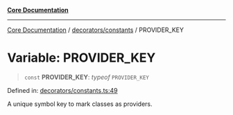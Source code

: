 [**Core Documentation**](../../../README.md)

***

[Core Documentation](../../../README.md) / [decorators/constants](../README.md) / PROVIDER\_KEY

# Variable: PROVIDER\_KEY

> `const` **PROVIDER\_KEY**: *typeof* `PROVIDER_KEY`

Defined in: [decorators/constants.ts:49](https://github.com/stonemjs/core/blob/3581a30de158e951ead319c3cc6abead0be9639f/src/decorators/constants.ts#L49)

A unique symbol key to mark classes as providers.
